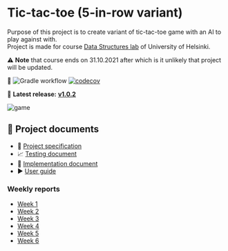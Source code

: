 # Tic-tac-toe (5-in-row variant) 

 Purpose of this project is to create variant of tic-tac-toe game with an AI to play against with.  
 Project is made for course [Data Structures lab](https://tiralabra.github.io/2021_p1/en/) of University of Helsinki. 

:warning: **Note** that course ends on 31.10.2021 after which is it unlikely that project will be updated.

:traffic_light: ![Gradle workflow](https://github.com/toniramo/tic-tac-toe/actions/workflows/gradle.yml/badge.svg)
 [![codecov](https://codecov.io/gh/toniramo/tic-tac-toe/branch/main/graph/badge.svg?token=08l4tRIjI8)](https://codecov.io/gh/toniramo/tic-tac-toe)

:tada: **Latest release:** **[v1.0.2](https://github.com/toniramo/tic-tac-toe/releases/tag/v1.0.2)**

![game](https://user-images.githubusercontent.com/47885648/139243668-16495ee3-b793-44f8-87d0-41e96fbed901.png)



## :page_facing_up: Project documents 

- :crystal_ball: [Project specification](./documentation/project_specification.md)
- :chart_with_upwards_trend: [Testing document](./documentation/testing_document.md)
- :hammer: [Implementation document](./documentation/implementation_document.md)
- :arrow_forward: [User guide](./documentation/user_guide.md)

### Weekly reports
- [Week 1](./documentation/weekly_reports/week1.md)
- [Week 2](./documentation/weekly_reports/week2.md)
- [Week 3](./documentation/weekly_reports/week3.md)
- [Week 4](./documentation/weekly_reports/week4.md)
- [Week 5](./documentation/weekly_reports/week5.md)
- [Week 6](./documentation/weekly_reports/week6.md)
